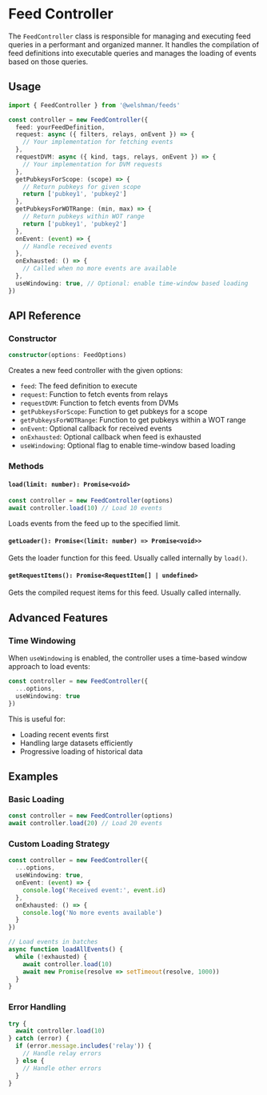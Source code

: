 # Feed Controller

The `FeedController` class is responsible for managing and executing feed queries in a performant and organized manner. It handles the compilation of feed definitions into executable queries and manages the loading of events based on those queries.

## Usage

```typescript
import { FeedController } from '@welshman/feeds'

const controller = new FeedController({
  feed: yourFeedDefinition,
  request: async ({ filters, relays, onEvent }) => {
    // Your implementation for fetching events
  },
  requestDVM: async ({ kind, tags, relays, onEvent }) => {
    // Your implementation for DVM requests
  },
  getPubkeysForScope: (scope) => {
    // Return pubkeys for given scope
    return ['pubkey1', 'pubkey2']
  },
  getPubkeysForWOTRange: (min, max) => {
    // Return pubkeys within WOT range
    return ['pubkey1', 'pubkey2']
  },
  onEvent: (event) => {
    // Handle received events
  },
  onExhausted: () => {
    // Called when no more events are available
  },
  useWindowing: true, // Optional: enable time-window based loading
})
```

## API Reference

### Constructor

```typescript
constructor(options: FeedOptions)
```

Creates a new feed controller with the given options:
- `feed`: The feed definition to execute
- `request`: Function to fetch events from relays
- `requestDVM`: Function to fetch events from DVMs
- `getPubkeysForScope`: Function to get pubkeys for a scope
- `getPubkeysForWOTRange`: Function to get pubkeys within a WOT range
- `onEvent`: Optional callback for received events
- `onExhausted`: Optional callback when feed is exhausted
- `useWindowing`: Optional flag to enable time-window based loading

### Methods

#### `load(limit: number): Promise<void>`
```typescript
const controller = new FeedController(options)
await controller.load(10) // Load 10 events
```
Loads events from the feed up to the specified limit.

#### `getLoader(): Promise<(limit: number) => Promise<void>>`
Gets the loader function for this feed. Usually called internally by `load()`.

#### `getRequestItems(): Promise<RequestItem[] | undefined>`
Gets the compiled request items for this feed. Usually called internally.

## Advanced Features

### Time Windowing

When `useWindowing` is enabled, the controller uses a time-based window approach to load events:

```typescript
const controller = new FeedController({
  ...options,
  useWindowing: true
})
```

This is useful for:
- Loading recent events first
- Handling large datasets efficiently
- Progressive loading of historical data


## Examples

### Basic Loading

```typescript
const controller = new FeedController(options)
await controller.load(20) // Load 20 events
```

### Custom Loading Strategy

```typescript
const controller = new FeedController({
  ...options,
  useWindowing: true,
  onEvent: (event) => {
    console.log('Received event:', event.id)
  },
  onExhausted: () => {
    console.log('No more events available')
  }
})

// Load events in batches
async function loadAllEvents() {
  while (!exhausted) {
    await controller.load(10)
    await new Promise(resolve => setTimeout(resolve, 1000))
  }
}
```

### Error Handling

```typescript
try {
  await controller.load(10)
} catch (error) {
  if (error.message.includes('relay')) {
    // Handle relay errors
  } else {
    // Handle other errors
  }
}
```
